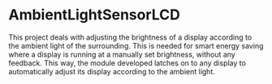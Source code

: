 # AmbientLightSensorLCD

This project deals with adjusting the brightness of a display according to the ambient light of the
surrounding. This is needed for smart energy saving where a display is running at a manually set
brightness, without any feedback. This way, the module developed latches on to any display to
automatically adjust its display according to the ambient light.